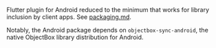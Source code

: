 Flutter plugin for Android reduced to the minimum that works for library inclusion by client apps.
See [packaging.md](/dev-doc/packaging.md).

Notably, the Android package depends on `objectbox-sync-android`, the native ObjectBox library
distribution for Android. 